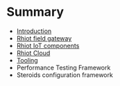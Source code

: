 # Summary

* [Introduction](README.md)
* [Rhiot field gateway](rhiot_field_gateway.md)
* [Rhiot IoT components](rhiot_iot_components.md)
* [Rhiot Cloud](rhiot_cloud.md)
* [Tooling](tooling.md)
* Performance Testing Framework
* Steroids configuration framework

